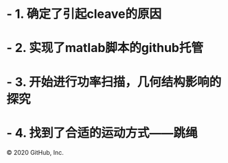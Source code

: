 # - 1. 确定了引起cleave的原因
# - 2. 实现了matlab脚本的github托管
# - 3. 开始进行功率扫描，几何结构影响的探究
# - 4. 找到了合适的运动方式——跳绳
© 2020 GitHub, Inc.

